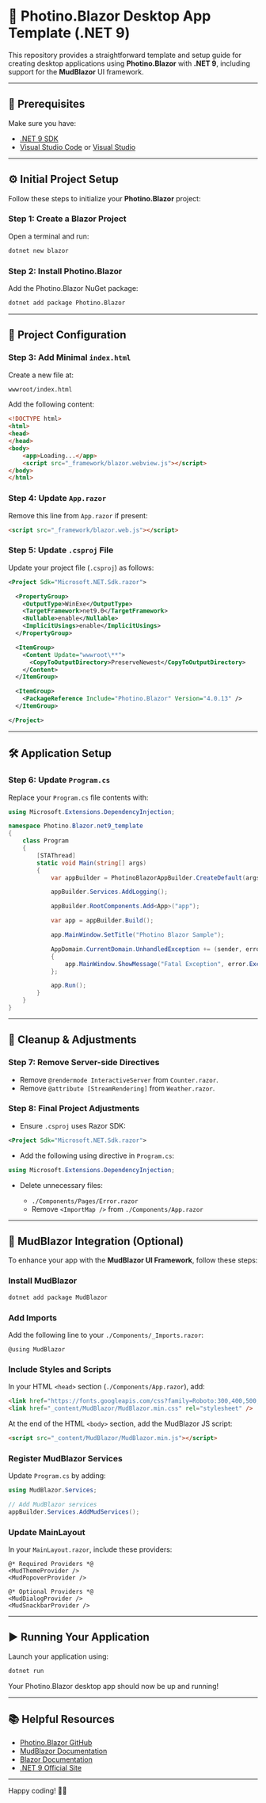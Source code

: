# 🚀 Photino.Blazor Desktop App Template (.NET 9)

This repository provides a straightforward template and setup guide for creating desktop applications using **Photino.Blazor** with **.NET 9**, including support for the **MudBlazor** UI framework.

---

## 📌 Prerequisites

Make sure you have:

- [.NET 9 SDK](https://dotnet.microsoft.com/download/dotnet/9.0)
- [Visual Studio Code](https://code.visualstudio.com/) or [Visual Studio](https://visualstudio.microsoft.com/)

---

## ⚙️ Initial Project Setup

Follow these steps to initialize your **Photino.Blazor** project:

### **Step 1: Create a Blazor Project**

Open a terminal and run:

```bash
dotnet new blazor
```

### **Step 2: Install Photino.Blazor**

Add the Photino.Blazor NuGet package:

```bash
dotnet add package Photino.Blazor
```

---

## 📂 Project Configuration

### **Step 3: Add Minimal `index.html`**

Create a new file at:

```bash
wwwroot/index.html
```

Add the following content:

```html
<!DOCTYPE html>
<html>
<head>
</head>
<body>
    <app>Loading...</app>
    <script src="_framework/blazor.webview.js"></script>
</body>
</html>
```

### **Step 4: Update `App.razor`**

Remove this line from `App.razor` if present:

```html
<script src="_framework/blazor.web.js"></script>
```

### **Step 5: Update `.csproj` File**

Update your project file (`.csproj`) as follows:

```xml
<Project Sdk="Microsoft.NET.Sdk.razor">

  <PropertyGroup>
    <OutputType>WinExe</OutputType>
    <TargetFramework>net9.0</TargetFramework>
    <Nullable>enable</Nullable>
    <ImplicitUsings>enable</ImplicitUsings>
  </PropertyGroup>

  <ItemGroup>
    <Content Update="wwwroot\**">
      <CopyToOutputDirectory>PreserveNewest</CopyToOutputDirectory>
    </Content>
  </ItemGroup>

  <ItemGroup>
    <PackageReference Include="Photino.Blazor" Version="4.0.13" />
  </ItemGroup>

</Project>
```

---

## 🛠️ Application Setup

### **Step 6: Update `Program.cs`**

Replace your `Program.cs` file contents with:

```csharp
using Microsoft.Extensions.DependencyInjection;

namespace Photino.Blazor.net9_template
{
    class Program
    {
        [STAThread]
        static void Main(string[] args)
        {
            var appBuilder = PhotinoBlazorAppBuilder.CreateDefault(args);

            appBuilder.Services.AddLogging();

            appBuilder.RootComponents.Add<App>("app");

            var app = appBuilder.Build();

            app.MainWindow.SetTitle("Photino Blazor Sample");

            AppDomain.CurrentDomain.UnhandledException += (sender, error) =>
            {
                app.MainWindow.ShowMessage("Fatal Exception", error.ExceptionObject.ToString());
            };

            app.Run();
        }
    }
}
```

---

## 🧹 Cleanup & Adjustments

### **Step 7: Remove Server-side Directives**

- Remove `@rendermode InteractiveServer` from `Counter.razor`.
- Remove `@attribute [StreamRendering]` from `Weather.razor`.

### **Step 8: Final Project Adjustments**

- Ensure `.csproj` uses Razor SDK:

```xml
<Project Sdk="Microsoft.NET.Sdk.razor">
```

- Add the following using directive in `Program.cs`:

```csharp
using Microsoft.Extensions.DependencyInjection;
```

- Delete unnecessary files:

  - `./Components/Pages/Error.razor`
  - Remove `<ImportMap />` from `./Components/App.razor`

---

## 🎨 MudBlazor Integration (Optional)

To enhance your app with the **MudBlazor UI Framework**, follow these steps:

### **Install MudBlazor**

```bash
dotnet add package MudBlazor
```

### **Add Imports**

Add the following line to your `./Components/_Imports.razor`:

```razor
@using MudBlazor
```

### **Include Styles and Scripts**

In your HTML `<head>` section (`./Components/App.razor`), add:

```html
<link href="https://fonts.googleapis.com/css?family=Roboto:300,400,500,700&display=swap" rel="stylesheet" />
<link href="_content/MudBlazor/MudBlazor.min.css" rel="stylesheet" />
```

At the end of the HTML `<body>` section, add the MudBlazor JS script:

```html
<script src="_content/MudBlazor/MudBlazor.min.js"></script>
```

### **Register MudBlazor Services**

Update `Program.cs` by adding:

```csharp
using MudBlazor.Services;

// Add MudBlazor services
appBuilder.Services.AddMudServices();
```

### **Update MainLayout**

In your `MainLayout.razor`, include these providers:

```razor
@* Required Providers *@
<MudThemeProvider />
<MudPopoverProvider />

@* Optional Providers *@
<MudDialogProvider />
<MudSnackbarProvider />
```

---

## ▶️ Running Your Application

Launch your application using:

```bash
dotnet run
```

Your Photino.Blazor desktop app should now be up and running!

---

## 📚 Helpful Resources

- [Photino.Blazor GitHub](https://github.com/tryphotino/photino.Blazor)
- [MudBlazor Documentation](https://mudblazor.com/)
- [Blazor Documentation](https://learn.microsoft.com/en-us/aspnet/core/blazor)
- [.NET 9 Official Site](https://dotnet.microsoft.com/)

---

Happy coding! 🚀✨
